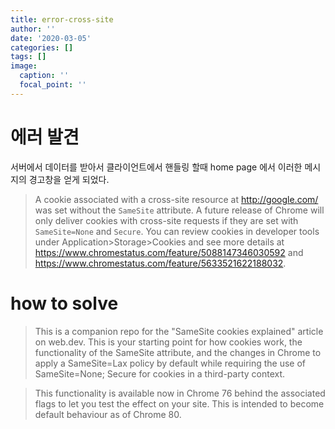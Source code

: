 ```yaml
---
title: error-cross-site
author: ''
date: '2020-03-05'
categories: []
tags: []
image:
  caption: ''
  focal_point: ''
---
```





# 에러 발견


서버에서 데이터를 받아서 클라이언트에서 핸들링 할때 home page 에서 이러한 메시지의 경고창을 얻게 되었다. 

> A cookie associated with a cross-site resource at http://google.com/ was set without the `SameSite` attribute. A future release of Chrome will only deliver cookies with cross-site requests if they are set with `SameSite=None` and `Secure`. You can review cookies in developer tools under Application>Storage>Cookies and see more details at https://www.chromestatus.com/feature/5088147346030592 and https://www.chromestatus.com/feature/5633521622188032.

# how to solve


> This is a companion repo for the "SameSite cookies explained" article on web.dev. This is your starting point for how cookies work, the functionality of the SameSite attribute, and the changes in Chrome to apply a SameSite=Lax policy by default while requiring the use of SameSite=None; Secure for cookies in a third-party context.

> This functionality is available now in Chrome 76 behind the associated flags to let you test the effect on your site. This is intended to become default behaviour as of Chrome 80.

